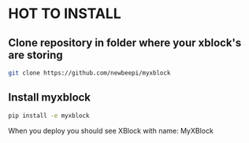 # HOT TO INSTALL

## Clone repository in folder where your xblock's are storing

```bash
git clone https://github.com/newbeepi/myxblock
```

## Install myxblock

```bash
pip install -e myxblock
```

When you deploy you should see XBlock with name: MyXBlock  
